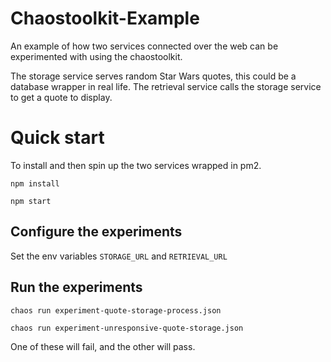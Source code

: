 # Chaostoolkit-Example
An example of how two services connected over the web can be experimented with using the chaostoolkit.

The storage service serves random Star Wars quotes, this could be a database wrapper in real life. 
The retrieval service calls the storage service to get a quote to display.

# Quick start
To install and then spin up the two services wrapped in pm2.

`npm install`

`npm start`

## Configure the experiments
Set the env variables `STORAGE_URL` and `RETRIEVAL_URL`

## Run the experiments

`chaos run experiment-quote-storage-process.json`

`chaos run experiment-unresponsive-quote-storage.json`

One of these will fail, and the other will pass.